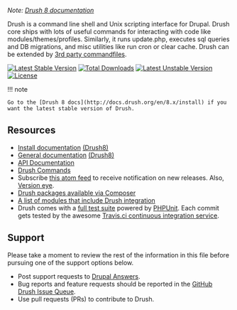 _Note: [Drush 8 documentation](http://docs.drush.org/en/8.x/)_

Drush is a command line shell and Unix scripting interface for Drupal. Drush core ships with lots of useful commands for interacting with code like modules/themes/profiles. Similarly, it runs update.php, executes sql queries and DB migrations, and misc utilities like run cron or clear cache. Drush can be extended by [3rd party commandfiles](https://www.drupal.org/project/project_module?f[2]=im_vid_3%3A4654).

[![Latest Stable Version](https://poser.pugx.org/drush/drush/v/stable.png)](https://packagist.org/packages/drush/drush) [![Total Downloads](https://poser.pugx.org/drush/drush/downloads.png)](https://packagist.org/packages/drush/drush) [![Latest Unstable Version](https://poser.pugx.org/drush/drush/v/unstable.png)](https://packagist.org/packages/drush/drush) [![License](https://poser.pugx.org/drush/drush/license.png)](https://packagist.org/packages/drush/drush)

!!! note

    Go to the [Drush 8 docs](http://docs.drush.org/en/8.x/install) if you want the latest stable version of Drush.


Resources
-----------
* [Install documentation](http://docs.drush.org/en/master/install/) [(Drush8)](http://docs.drush.org/en/8.x/install)
* [General documentation](http://docs.drush.org) [(Drush8)](http://docs.drush.org/en/8.x)
* [API Documentation](http://api.drush.org)
* [Drush Commands](http://drushcommands.com)
* Subscribe [this atom feed](https://github.com/drush-ops/drush/releases.atom) to receive notification on new releases. Also, [Version eye](https://www.versioneye.com/).
* [Drush packages available via Composer](http://packages.drush.org)
* [A list of modules that include Drush integration](https://www.drupal.org/project/project_module?f[2]=im_vid_3%3A4654&solrsort=ds_project_latest_release+desc)
* Drush comes with a [full test suite](https://github.com/drush-ops/drush/blob/master/tests/README.md) powered by [PHPUnit](https://github.com/sebastianbergmann/phpunit). Each commit gets tested by the awesome [Travis.ci continuous integration service](https://travis-ci.org/drush-ops/drush).

Support
-----------

Please take a moment to review the rest of the information in this file before
pursuing one of the support options below.

* Post support requests to [Drupal Answers](http://drupal.stackexchange.com/questions/tagged/drush).
* Bug reports and feature requests should be reported in the [GitHub Drush Issue Queue](https://github.com/drush-ops/drush/issues).
* Use pull requests (PRs) to contribute to Drush.